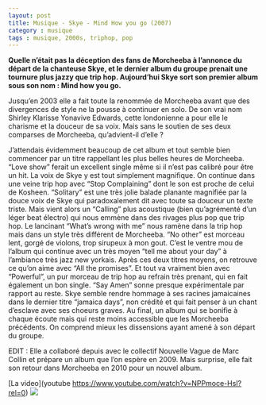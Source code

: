 ```yaml
---
layout: post
title: Musique - Skye - Mind How you go (2007)
category : musique
tags : musique, 2000s, triphop, pop
---
```


**Quelle n’était pas la déception des fans de Morcheeba à l’annonce du départ de la chanteuse Skye, et le dernier album du groupe prenait une tournure plus jazzy que trip hop. Aujourd’hui Skye sort son premier album sous son nom : Mind how you go.**

Jusqu’en 2003 elle a fait toute la renommée de Morcheeba avant que des divergences de style ne la pousse à continuer en solo. De son vrai nom Shirley Klarisse Yonavive Edwards, cette londonienne a pour elle le charisme et la douceur de sa voix. Mais sans le soutien de ses deux comparses de Morcheeba, qu’advient-il d’elle ?

J’attendais évidemment beaucoup de cet album et tout semble bien commencer par un titre rappellant les plus belles heures de Morcheeba. “Love show” ferait un excellent single même si il n’est pas calibré pour être un hit. La voix de Skye y est tout simplement magnifique. On continue dans une veine trip hop avec “Stop Complaining” dont le son est proche de celui de Kosheen. “Solitary” est une très jolie balade planante magnifiée par la douce voix de Skye qui paradoxalement dit avec toute sa douceur un texte triste. Mais vient alors un “Calling” plus acoustique (bien qu’agrémenté d’un léger beat électro) qui nous emmène dans des rivages plus pop que trip hop. Le lancinant “What’s wrong with me” nous ramène dans la trip hop mais dans un style très différent de Morcheeba. “No other” est morceau lent, gorgé de violons, trop sirupeux à mon gout. C’est le ventre mou de l’album qui continue avec un très moyen “tell me about your day” à l’ambiance très jazz new yorkais. Après ces deux titres moyens, on retrouve ce qu’on aime avec “All the promises”. Et tout va vraiment bien avec “Powerful”, un pur morceau de trip hop au refrain très prenant, qui en fait également un bon single. “Say Amen” sonne presque expérimentale par rapport au reste. Skye semble rendre hommage à ses racines jamaicaines dans le dernier titre “jamaica days”, non crédité et qui fait penser à un chant d’esclave avec ses choeurs graves. Au final, un album qui se bonifie à chaque écoute mais qui reste moins accessible que les Morcheeba précédents. On comprend mieux les dissensions ayant amené à son départ du groupe.

EDIT : Elle a collaboré depuis avec le collectif Nouvelle Vague de Marc Collin et prépare un album que l’on espère en 2009. Mais surprise, elle fait son retour dans Morcheeba en 2010 pour un nouvel album.

[La video](youtube https://www.youtube.com/watch?v=NPPmoce-HsI?rel=0)
<a href="http://cheziceman.files.wordpress.com/2010/09/skyemind.jpg"><img  src="http://cheziceman.files.wordpress.com/2010/09/skyemind.jpg"></a>
